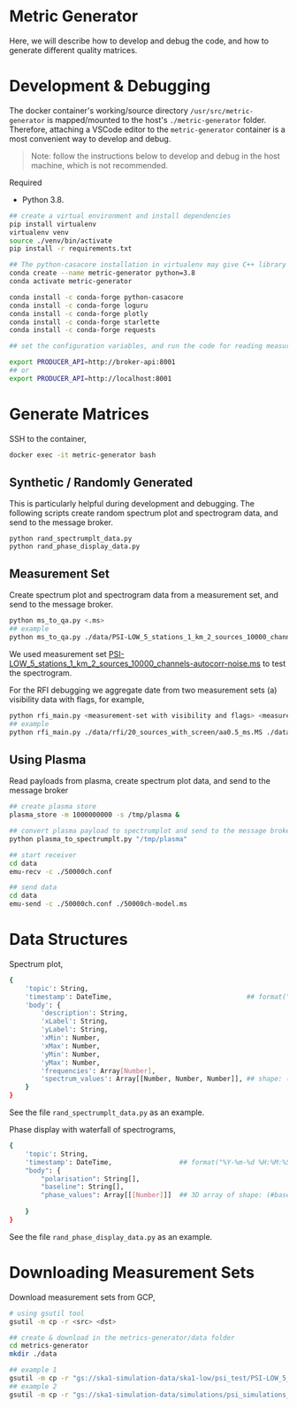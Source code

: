 
# Metric Generator

Here, we will describe how to develop and debug the code, and how to generate different quality matrices.

# Development & Debugging

The docker container's working/source directory `/usr/src/metric-generator` is mapped/mounted to the host's `./metric-generator` folder. Therefore, attaching a VSCode editor to the `metric-generator` container is a most convenient way to develop and debug.

> Note: follow the instructions below to develop and debug in the host machine, which is not recommended.

Required
- Python 3.8.

```bash
## create a virtual environment and install dependencies
pip install virtualenv
virtualenv venv
source ./venv/bin/activate
pip install -r requirements.txt

## The python-casacore installation in virtualenv may give C++ library related error. Using conda environment for installing casacore may solve the issue.
conda create --name metric-generator python=3.8
conda activate metric-generator

conda install -c conda-forge python-casacore
conda install -c conda-forge loguru
conda install -c conda-forge plotly
conda install -c conda-forge starlette
conda install -c conda-forge requests

## set the configuration variables, and run the code for reading measurement set, generate quality metrics (e.g., spectrum plot) and feed metrics the broker API:

export PRODUCER_API=http://broker-api:8001 
## or
export PRODUCER_API=http://localhost:8001
```

# Generate Matrices

SSH to the container,

```bash
docker exec -it metric-generator bash
```


## Synthetic / Randomly Generated

This is particularly helpful during development and debugging. The following scripts create random spectrum plot and spectrogram data, and send to the message broker.

```
python rand_spectrumplt_data.py
python rand_phase_display_data.py
```

## Measurement Set

Create spectrum plot and spectrogram data from a measurement set, and send to the message broker.
 
```bash
python ms_to_qa.py <.ms>
## example
python ms_to_qa.py ./data/PSI-LOW_5_stations_1_km_2_sources_10000_channels-autocorr-noise.ms
```
We used measurement set [PSI-LOW_5_stations_1_km_2_sources_10000_channels-autocorr-noise.ms](https://console.cloud.google.com/storage/browser/ska1-simulation-data/simulations/psi_simulations_SP-1158/low/PSI-LOW_5_stations_1_km_2_sources_10000_channels-autocorr-noise.ms;tab=objects?prefix=&forceOnObjectsSortingFiltering=false) to test the spectrogram.



For the RFI debugging we aggregate date from two measurement sets (a) visibility data with flags, for example,

```bash
python rfi_main.py <measurement-set with visibility and flags> <measurement-set of RFI>
## example
python rfi_main.py ./data/rfi/20_sources_with_screen/aa0.5_ms.MS ./data/rfi/aa05_low_rfi_84chans.ms
```

## Using Plasma

Read payloads from plasma, create spectrum plot data, and send to the message broker

```bash
## create plasma store
plasma_store -m 1000000000 -s /tmp/plasma &

## convert plasma payload to spectrumplot and send to the message broker
python plasma_to_spectrumplt.py "/tmp/plasma"

## start receiver
cd data
emu-recv -c ./50000ch.conf

## send data
cd data
emu-send -c ./50000ch.conf ./50000ch-model.ms
```

# Data Structures

Spectrum plot, 

```sh
{
    'topic': String,
    'timestamp': DateTime,                                  ## format("%Y-%m-%d %H:%M:%S")
    'body': {
        'description': String,
        'xLabel': String,
        'yLabel': String,
        'xMin': Number,
        'xMax': Number,
        'yMin': Number,
        'yMax': Number,
        'frequencies': Array[Number],
        'spectrum_values': Array[[Number, Number, Number]], ## shape: (3, #channels)
    }
}

```
See the file `rand_spectrumplt_data.py` as an example.

Phase display with waterfall of spectrograms,

```sh
{
    'topic': String,
    'timestamp': DateTime,                 ## format("%Y-%m-%d %H:%M:%S")
    "body": {
        "polarisation": String[],
        "baseline": String[],
        "phase_values": Array[[[Number]]]  ## 3D array of shape: (#baseline, #polarisation, #channels)
            
    }
}

```
See the file `rand_phase_display_data.py` as an example.


# Downloading Measurement Sets

Download measurement sets from GCP,

```bash
# using gsutil tool
gsutil -m cp -r <src> <dst>

## create & download in the metrics-generator/data folder
cd metrics-generator 
mkdir ./data

## example 1
gsutil -m cp -r "gs://ska1-simulation-data/ska1-low/psi_test/PSI-LOW_5_stations_1_km_2_sources_10000_channels-autocorr-noise.ms" ./data/
## example 2
gsutil -m cp -r "gs://ska1-simulation-data/simulations/psi_simulations_SP-1158/low/PSI-LOW_5_stations_1_km_2_sources_10000_channels-autocorr-noise.ms" ./data/

```
